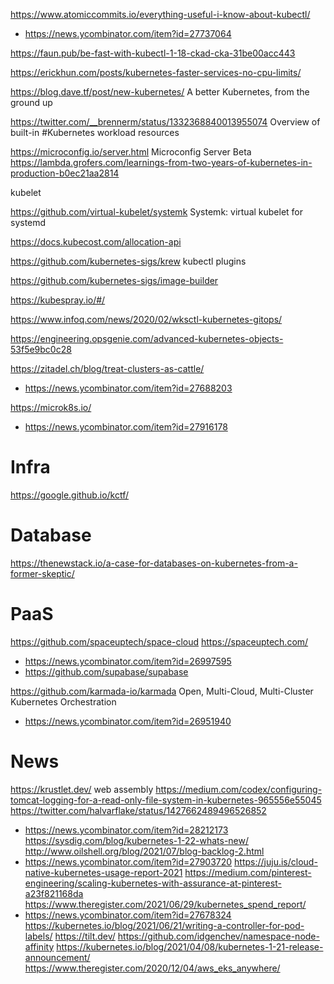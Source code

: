 https://www.atomiccommits.io/everything-useful-i-know-about-kubectl/
* https://news.ycombinator.com/item?id=27737064

https://faun.pub/be-fast-with-kubectl-1-18-ckad-cka-31be00acc443

https://erickhun.com/posts/kubernetes-faster-services-no-cpu-limits/

https://blog.dave.tf/post/new-kubernetes/ A better Kubernetes, from the ground up

https://twitter.com/__brennerm/status/1332368840013955074 Overview of built-in #Kubernetes workload resources

https://microconfig.io/server.html  Microconfig Server Beta
https://lambda.grofers.com/learnings-from-two-years-of-kubernetes-in-production-b0ec21aa2814

kubelet

https://github.com/virtual-kubelet/systemk Systemk: virtual kubelet for systemd

https://docs.kubecost.com/allocation-api

https://github.com/kubernetes-sigs/krew kubectl plugins

https://github.com/kubernetes-sigs/image-builder

https://kubespray.io/#/

https://www.infoq.com/news/2020/02/wksctl-kubernetes-gitops/

https://engineering.opsgenie.com/advanced-kubernetes-objects-53f5e9bc0c28

https://zitadel.ch/blog/treat-clusters-as-cattle/
* https://news.ycombinator.com/item?id=27688203

https://microk8s.io/
* https://news.ycombinator.com/item?id=27916178

# Infra
https://google.github.io/kctf/

# Database
https://thenewstack.io/a-case-for-databases-on-kubernetes-from-a-former-skeptic/

# PaaS
https://github.com/spaceuptech/space-cloud https://spaceuptech.com/
* https://news.ycombinator.com/item?id=26997595
* https://github.com/supabase/supabase

https://github.com/karmada-io/karmada Open, Multi-Cloud, Multi-Cluster Kubernetes Orchestration
* https://news.ycombinator.com/item?id=26951940

# News
https://krustlet.dev/ web assembly
https://medium.com/codex/configuring-tomcat-logging-for-a-read-only-file-system-in-kubernetes-965556e55045
https://twitter.com/halvarflake/status/1427662489496526852
* https://news.ycombinator.com/item?id=28212173
https://sysdig.com/blog/kubernetes-1-22-whats-new/
http://www.oilshell.org/blog/2021/07/blog-backlog-2.html
* https://news.ycombinator.com/item?id=27903720
https://juju.is/cloud-native-kubernetes-usage-report-2021
https://medium.com/pinterest-engineering/scaling-kubernetes-with-assurance-at-pinterest-a23f821168da
https://www.theregister.com/2021/06/29/kubernetes_spend_report/
* https://news.ycombinator.com/item?id=27678324
https://kubernetes.io/blog/2021/06/21/writing-a-controller-for-pod-labels/
https://tilt.dev/
https://github.com/idgenchev/namespace-node-affinity
https://kubernetes.io/blog/2021/04/08/kubernetes-1-21-release-announcement/
https://www.theregister.com/2020/12/04/aws_eks_anywhere/